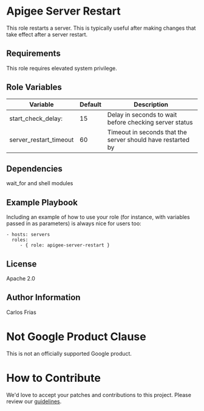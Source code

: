 Apigee Server Restart
=========

This role restarts a server. This is typically useful after making changes that take effect after a server restart. 

Requirements
------------

This role requires elevated system privilege.

Role Variables
--------------

| Variable | Default | Description |
|---|---|---|
| start_check_delay: | 15 | Delay in seconds to wait before checking server status |
| server_restart_timeout | 60 | Timeout in seconds that the server should have restarted by  |
    

Dependencies
------------

wait_for and shell modules

Example Playbook
----------------

Including an example of how to use your role (for instance, with variables passed in as parameters) is always nice for users too:

    - hosts: servers
      roles:
         - { role: apigee-server-restart }

License
-------

Apache 2.0

Author Information
------------------

Carlos Frias


<!-- BEGIN Google Required Disclaimer -->

# Not Google Product Clause

This is not an officially supported Google product.
<!-- END Google Required Disclaimer -->
<!-- BEGIN Google How To Contribute -->
# How to Contribute

We'd love to accept your patches and contributions to this project. Please review our [guidelines](CONTRIBUTING.md).
<!-- END Google How To Contribute -->